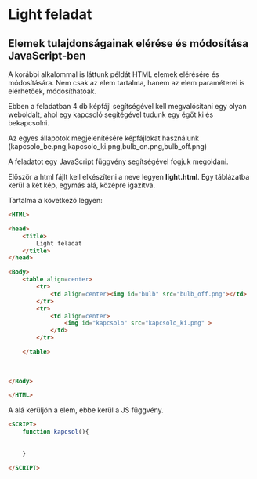 
# Light feladat
## Elemek tulajdonságainak elérése és módosítása JavaScript-ben

A korábbi alkalommal is láttunk példát HTML elemek elérésére és módosítására. Nem csak az elem tartalma, hanem az elem paraméterei is elérhetőek, módosíthatóak.

Ebben a feladatban 4 db képfájl segítségével kell megvalósítani egy olyan weboldalt, ahol egy kapcsoló segítégével tudunk egy égőt ki és bekapcsolni.

Az egyes állapotok megjelenítésére képfájlokat használunk (kapcsolo_be.png,kapcsolo_ki.png,bulb_on.png,bulb_off.png)

A feladatot egy JavaScript függvény segítségével fogjuk megoldani.

Először a html fájlt kell elkészíteni a neve legyen **light.html**. Egy táblázatba kerül a két kép, egymás alá, középre igazítva.

Tartalma a következő legyen:

```HTML
<HTML>

<head>
    <title>
        Light feladat
    </title>
</head>

<Body>
    <table align=center>
        <tr>
            <td align=center><img id="bulb" src="bulb_off.png"></td>
        </tr>
        <tr>
            <td align=center>
                <img id="kapcsolo" src="kapcsolo_ki.png" >
            </td>
        </tr>

    </table>
       
        
    
</Body>

</HTML>
```

A **</TABLE>** alá kerüljön a <SCRIPT></SCRIPT> elem, ebbe kerül a JS függvény.

```HTML
<SCRIPT>
    function kapcsol(){
    
    
    }

</SCRIPT>    
```

